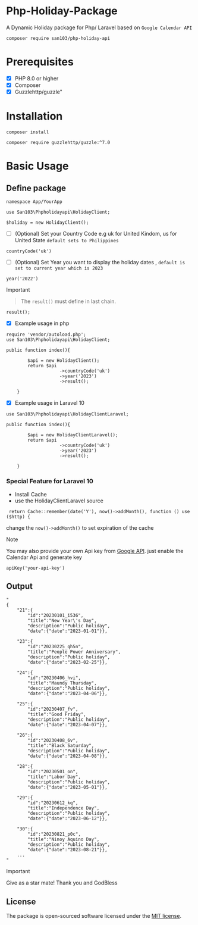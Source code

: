 # Php-Holiday-Package
A Dynamic Holiday package for Php/ Laravel based on `Google Calendar API`

    composer require san103/php-holiday-api

<h1>Prerequisites</h1>

- [x] PHP 8.0 or higher
- [x] Composer
- [x] Guzzlehttp/guzzle"

# Installation
```
composer install
```
```
composer require guzzlehttp/guzzle:^7.0
```

# Basic Usage


<h2> Define package </h2>

```
namespace App/YourApp

use San103\Phpholidayapi\HolidayClient;
```

```
$holiday = new HolidayClient();
```

- [ ] (Optional) Set your Country Code e.g uk for United Kindom, us for United State `default sets to Philippines`
```
countryCode('uk')
```

- [ ] (Optional) Set Year you want to display the holiday dates , `default is set to current year which is 2023`
```
year('2022')
```

> [!IMPORTANT]
> > The `result()` must define in last chain.
```
result(); 
```

- [x] Example usage in php
```
require 'vendor/autoload.php';
use San103\Phpholidayapi\HolidayClient;

public function index(){

        $api = new HolidayClient();
        return $api
                    ->countryCode('uk') 
                    ->year('2023') 
                    ->result();
      
    }
```

- [x] Example usage in Laravel 10
```
use San103\Phpholidayapi\HolidayClientLaravel;

public function index(){

        $api = new HolidayClientLaravel();
        return $api
                    ->countryCode('uk') 
                    ->year('2023') 
                    ->result();
      
    }
```
<h3>Special Feature for Laravel 10</h3>

- Install Cache 
- use the HolidayClientLaravel source
  
```
 return Cache::remember(date('Y'), now()->addMonth(), function () use ($http) {
```
change the `now()->addMonth()` to set expiration of the cache

> [!NOTE]
> You may also provide your own Api key from [Google API](https://developers.google.com/calendar/api/guides/overview).
>  just enable the Calendar Api and generate key
```
apiKey('your-api-key')
```

<h2>Output</h2>

```
"
{
    "21":{
        "id":"20230101_i536",
        "title":"New Year\'s Day",
        "description":"Public holiday",
        "date":{"date":"2023-01-01"}},

    "23":{
        "id":"20230225_qh5n",
        "title":"People Power Anniversary",
        "description":"Public holiday",
        "date":{"date":"2023-02-25"}},

    "24":{
        "id":"20230406_hvi",
        "title":"Maundy Thursday",
        "description":"Public holiday",
        "date":{"date":"2023-04-06"}},

    "25":{
        "id":"20230407_fv",
        "title":"Good Friday",
        "description":"Public holiday",
        "date":{"date":"2023-04-07"}},

    "26":{
        "id":"20230408_6v",
        "title":"Black Saturday",
        "description":"Public holiday",
        "date":{"date":"2023-04-08"}},

    "28":{
        "id":"20230501_on",
        "title":"Labor Day",
        "description":"Public holiday",
        "date":{"date":"2023-05-01"}},

    "29":{
        "id":"20230612_kq",
        "title":"Independence Day",
        "description":"Public holiday",
        "date":{"date":"2023-06-12"}},

    "30":{
        "id":"20230821_p0c",
        "title":"Ninoy Aquino Day",
        "description":"Public holiday",
        "date":{"date":"2023-08-21"}},
    ...
"
```
> [!IMPORTANT]
> Give as a star mate! Thank you and GodBless
## License

The package is open-sourced software licensed under the [MIT license](https://opensource.org/licenses/MIT).


